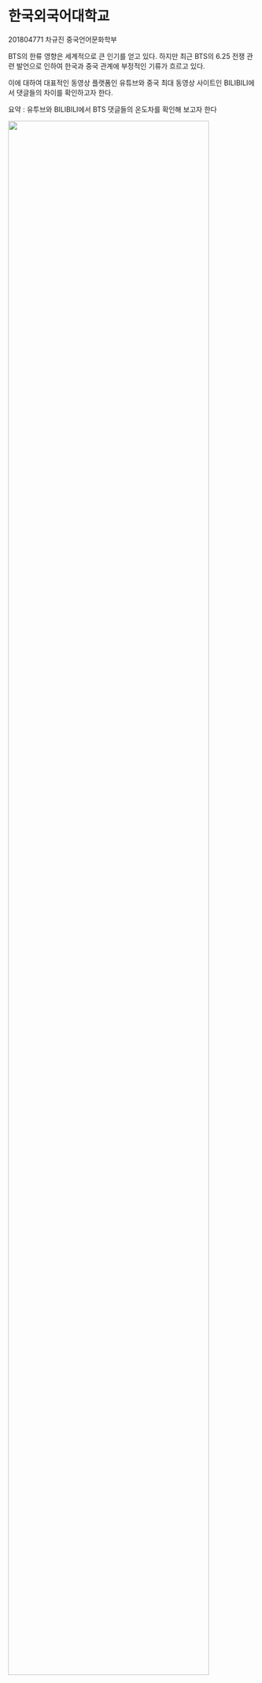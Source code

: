 # 한국외국어대학교

201804771 차규진 중국언어문화학부

BTS의 한류 영향은 세계적으로 큰 인기를 얻고 있다. 하지만 최근 BTS의 6.25 전쟁 관련 발언으로 인하여 한국과 중국 관계에 부정적인 기류가 흐르고 있다.

이에 대하여 대표적인 동영상 플랫폼인 유튜브와 중국 최대 동영상 사이트인 BILIBILI에서 댓글들의 차이를 확인하고자 한다.

 요약 : 유투브와 BILIBILI에서 BTS 댓글들의 온도차를 확인해 보고자 한다 

<img src="https://user-images.githubusercontent.com/74246381/100052058-7cc5ad80-2e60-11eb-917d-0b43c0e5cc0d.jpeg" width="90%"></img>
